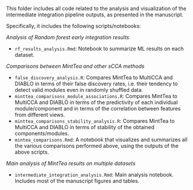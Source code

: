 This folder includes all code related to the analysis and visualization of the intermediate integration pipeline outputs, as presented in the manuscript.

Specifically, it includes the following scripts/notebooks: 

_Analysis of Random forest early integration results_

* `rf_results_analysis.Rmd`: Notebook to summarize ML results on each dataset.

_Comparisons between MintTea and other sCCA methods_

* `false_discovery_analysis.R`: Compares MintTea to MultiCCA and DIABLO in terms of their false discovery rates, i.e. their tendency to detect valid modules even in randomly shuffled data.  
* `minttea_comparisons_module_associations.R`: Compares MintTea to MultiCCA and DIABLO in terms of the predictivity of each individual module/component and in terms of the correlation between features from different views.  
* `minttea_comparisons_stability_analysis.R`: Compares MintTea to MultiCCA and DIABLO in terms of stability of the obtained components/modules.  
* `mintea_comparisons.Rmd`: A notebook that visualizes and summarizes all the various comparisons performed above, using the outputs of the above scripts.   

_Main analysis of MintTea results on multiple datasets_

* `intermediate_integration_analysis.Rmd`: Main analysis notebook. Includes most of the manuscript figures and tables.
